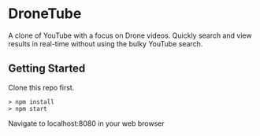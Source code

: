 # DroneTube

A clone of YouTube with a focus on Drone videos. Quickly search and view results in real-time without using the bulky YouTube search.




## Getting Started

Clone this repo first.

```
> npm install
> npm start
```

Navigate to localhost:8080 in your web browser
